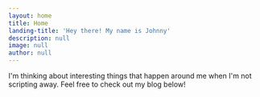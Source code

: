 ```yaml
---
layout: home
title: Home
landing-title: 'Hey there! My name is Johnny'
description: null
image: null
author: null
---
```


I'm thinking about interesting things that happen around me when I'm not scripting away. Feel free to check out my blog below!

<!-- Boom et orci eu lorem consequat tincidunt vivamus et sagittis libero. Mauris aliquet magna magna sed nunc rhoncus pharetra. Pellentesque condimentum sem. In efficitur ligula tate urna. Maecenas laoreet massa vel lacinia pellentesque lorem ipsum dolor. Nullam et orci eu lorem consequat tincidunt. Vivamus et sagittis libero. Mauris aliquet magna magna sed nunc rhoncus amet pharetra et feugiat tempus. -->
